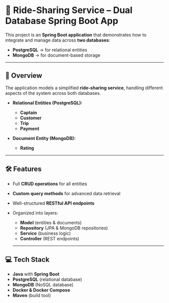 # 🚖 Ride-Sharing Service – Dual Database Spring Boot App

This project is an **Spring Boot application** that demonstrates how to integrate and manage data across **two databases**:  

- **PostgreSQL** → for relational entities  
- **MongoDB** → for document-based storage  

---

## 📌 Overview
The application models a simplified **ride-sharing service**, handling different aspects of the system across both databases.  

- **Relational Entities (PostgreSQL):**  
  - **Captain**  
  - **Customer**  
  - **Trip**  
  - **Payment**  

- **Document Entity (MongoDB):**  
  - **Rating**  

---

## 🛠 Features
- Full **CRUD operations** for all entities  
- **Custom query methods** for advanced data retrieval  
- Well-structured **RESTful API endpoints**  
- Organized into layers:
  - **Model** (entities & documents)  
  - **Repository** (JPA & MongoDB repositories)  
  - **Service** (business logic)  
  - **Controller** (REST endpoints)
 
  ---

## 💻 Tech Stack
- **Java** with **Spring Boot**  
- **PostgreSQL** (relational database)  
- **MongoDB** (NoSQL database)  
- **Docker & Docker Compose**
- **Maven** (build tool)  
  
